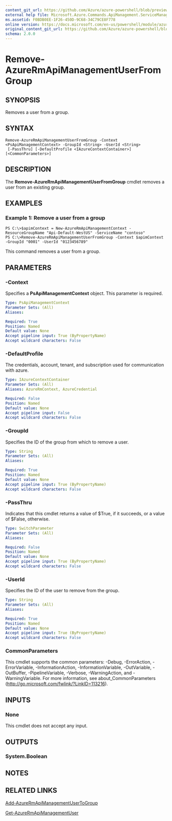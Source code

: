 ```yaml
---
content_git_url: https://github.com/Azure/azure-powershell/blob/preview/src/ResourceManager/ApiManagement/Commands.ApiManagement/help/Remove-AzureRmApiManagementUserFromGroup.md
external help file: Microsoft.Azure.Commands.ApiManagement.ServiceManagement.dll-Help.xml
ms.assetid: F0BDB0EE-1F26-450D-9C68-34C79CE8F778
online version: https://docs.microsoft.com/en-us/powershell/module/azurerm.apimanagement/remove-azurermapimanagementuserfromgroup
original_content_git_url: https://github.com/Azure/azure-powershell/blob/preview/src/ResourceManager/ApiManagement/Commands.ApiManagement/help/Remove-AzureRmApiManagementUserFromGroup.md
schema: 2.0.0
---
```


# Remove-AzureRmApiManagementUserFromGroup

## SYNOPSIS
Removes a user from a group.

## SYNTAX

```
Remove-AzureRmApiManagementUserFromGroup -Context <PsApiManagementContext> -GroupId <String> -UserId <String>
 [-PassThru] [-DefaultProfile <IAzureContextContainer>] [<CommonParameters>]
```

## DESCRIPTION
The **Remove-AzureRmApiManagementUserFromGroup** cmdlet removes a user from an existing group.

## EXAMPLES

### Example 1: Remove a user from a group
```
PS C:\>$apimContext = New-AzureRmApiManagementContext -ResourceGroupName "Api-Default-WestUS" -ServiceName "contoso"
PS C:\>Remove-AzureRmApiManagementUserFromGroup -Context $apimContext -GroupId "0001" -UserId "0123456789"
```

This command removes a user from a group.

## PARAMETERS

### -Context
Specifies a **PsApiManagementContext** object.
This parameter is required.

```yaml
Type: PsApiManagementContext
Parameter Sets: (All)
Aliases: 

Required: True
Position: Named
Default value: None
Accept pipeline input: True (ByPropertyName)
Accept wildcard characters: False
```

### -DefaultProfile
The credentials, account, tenant, and subscription used for communication with azure.
 
```yaml
Type: IAzureContextContainer
Parameter Sets: (All)
Aliases: AzureRmContext, AzureCredential

Required: False
Position: Named
Default value: None
Accept pipeline input: False
Accept wildcard characters: False
```

### -GroupId
Specifies the ID of the group from which to remove a user.

```yaml
Type: String
Parameter Sets: (All)
Aliases: 

Required: True
Position: Named
Default value: None
Accept pipeline input: True (ByPropertyName)
Accept wildcard characters: False
```

### -PassThru
Indicates that this cmdlet returns a value of $True, if it succeeds, or a value of $False, otherwise.

```yaml
Type: SwitchParameter
Parameter Sets: (All)
Aliases: 

Required: False
Position: Named
Default value: None
Accept pipeline input: True (ByPropertyName)
Accept wildcard characters: False
```

### -UserId
Specifies the ID of the user to remove from the group.

```yaml
Type: String
Parameter Sets: (All)
Aliases: 

Required: True
Position: Named
Default value: None
Accept pipeline input: True (ByPropertyName)
Accept wildcard characters: False
```

### CommonParameters
This cmdlet supports the common parameters: -Debug, -ErrorAction, -ErrorVariable, -InformationAction, -InformationVariable, -OutVariable, -OutBuffer, -PipelineVariable, -Verbose, -WarningAction, and -WarningVariable. For more information, see about_CommonParameters (http://go.microsoft.com/fwlink/?LinkID=113216).

## INPUTS

### None
This cmdlet does not accept any input.

## OUTPUTS

### System.Boolean

## NOTES

## RELATED LINKS

[Add-AzureRmApiManagementUserToGroup](./Add-AzureRmApiManagementUserToGroup.md)

[Get-AzureRmApiManagementUser](./Get-AzureRmApiManagementUser.md)